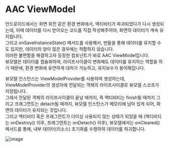 # AAC ViewModel
안드로이드에서는 화면 회전 같은 환경 변화에서, 액티비티가 파괴되었다가 다시 생성되는데, 이때 데이터를 다시 받아오는 코드를 직접 작성해주어야, 화면의 데이터가 계속 유지됩니다.<br>
그리고 onSaveInstanceState() 메서드를 사용해서, 번들을 통해 데이터를 유지할 수도 있지만, 데이터의 양이 많은 경우에는 적합하지 않습니다.<br>
이러한 불편함을 해결하고자 등장한 컴포넌트가 바로 AAC ViewModel입니다.<br>
뷰모델은 데이터를 캡슐화하여, 라이프사이클이 변화해도 데이터를 유지하는 역할을 하기 때문에, 환경 변화에 유연하게 대처가 가능하고, 유지보수가 용이해집니다.<br>

뷰모델 인스턴스는 ViewModelProvider를 사용하여 생성하는데, ViewModelProvider의 생성자에 전달되는 객체의 라이프사이클로 뷰모델 스코프가 지정됩니다.<br>
그래서 전달된 객체의 라이프사이클이 끝날 때까지, 즉 액티비티는 finish될 때까지 그리고 프래그먼트는 detach될 때까지, 뷰모델 인스턴스가 메모리에 남아 있게 되어, 화면의 데이터가 유지되는 것입니다.<br>
그리고 액티비티 혹은 프래그먼트가 더이상 사용되지 않는 상태가 되었을 때 (액티비티는 onDestroy() 이후, 프래그먼트는 onDetach() 이후), 뷰모델에서는 onCleared() 메서드를 통해, 내부 데이터(리소스) 초기화를 수행하여 데이터를 파괴합니다.

![image](https://github.com/sdhong0609/Tech-Study/assets/78577085/fe594901-11b2-4fb5-b8a0-632869e2a0f5)


